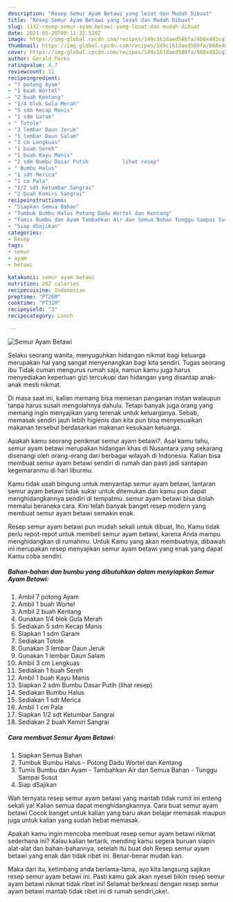 ```yaml
---
description: "Resep Semur Ayam Betawi yang lezat dan Mudah Dibuat"
title: "Resep Semur Ayam Betawi yang lezat dan Mudah Dibuat"
slug: 1132-resep-semur-ayam-betawi-yang-lezat-dan-mudah-dibuat
date: 2021-05-20T00:12:32.510Z
image: https://img-global.cpcdn.com/recipes/149c161daed580fa/680x482cq70/semur-ayam-betawi-foto-resep-utama.jpg
thumbnail: https://img-global.cpcdn.com/recipes/149c161daed580fa/680x482cq70/semur-ayam-betawi-foto-resep-utama.jpg
cover: https://img-global.cpcdn.com/recipes/149c161daed580fa/680x482cq70/semur-ayam-betawi-foto-resep-utama.jpg
author: Gerald Parks
ratingvalue: 4.7
reviewcount: 11
recipeingredient:
- "7 potong Ayam"
- "1 buah Wortel"
- "2 buah Kentang"
- "1/4 blok Gula Merah"
- "5 sdm Kecap Manis"
- "1 sdm Garam"
- " Totole"
- "3 lembar Daun Jeruk"
- "1 lembar Daun Salam"
- "3 cm Lengkuas"
- "1 buah Sereh"
- "1 buah Kayu Manis"
- "2 sdm Bumbu Dasar Putih           lihat resep"
- " Bumbu Halus"
- "1 sdt Merica"
- "1 cm Pala"
- "1/2 sdt Ketumbar Sangrai"
- "2 buah Kemiri Sangrai"
recipeinstructions:
- "Siapkan Semua Bahan"
- "Tumbuk Bumbu Halus Potong Dadu Wortel dan Kentang"
- "Tumis Bumbu dan Ayam Tambahkan Air dan Semua Bahan Tunggu Sampai Susut"
- "Siap dSajikan"
categories:
- Resep
tags:
- semur
- ayam
- betawi

katakunci: semur ayam betawi 
nutrition: 262 calories
recipecuisine: Indonesian
preptime: "PT26M"
cooktime: "PT31M"
recipeyield: "3"
recipecategory: Lunch

---
```



![Semur Ayam Betawi](https://img-global.cpcdn.com/recipes/149c161daed580fa/680x482cq70/semur-ayam-betawi-foto-resep-utama.jpg)

Selaku seorang wanita, menyuguhkan hidangan nikmat bagi keluarga merupakan hal yang sangat menyenangkan bagi kita sendiri. Tugas seorang ibu Tidak cuman mengurus rumah saja, namun kamu juga harus menyediakan keperluan gizi tercukupi dan hidangan yang disantap anak-anak mesti nikmat.

Di masa  saat ini, kalian memang bisa memesan panganan instan walaupun tanpa harus susah mengolahnya dahulu. Tetapi banyak juga orang yang memang ingin menyajikan yang terenak untuk keluarganya. Sebab, memasak sendiri jauh lebih higienis dan kita pun bisa menyesuaikan makanan tersebut berdasarkan makanan kesukaan keluarga. 



Apakah kamu seorang penikmat semur ayam betawi?. Asal kamu tahu, semur ayam betawi merupakan hidangan khas di Nusantara yang sekarang disenangi oleh orang-orang dari berbagai wilayah di Indonesia. Kalian bisa membuat semur ayam betawi sendiri di rumah dan pasti jadi santapan kegemaranmu di hari liburmu.

Kamu tidak usah bingung untuk menyantap semur ayam betawi, lantaran semur ayam betawi tidak sukar untuk ditemukan dan kamu pun dapat menghidangkannya sendiri di tempatmu. semur ayam betawi bisa diolah memalui beraneka cara. Kini telah banyak banget resep modern yang membuat semur ayam betawi semakin enak.

Resep semur ayam betawi pun mudah sekali untuk dibuat, lho. Kamu tidak perlu repot-repot untuk membeli semur ayam betawi, karena Anda mampu menghidangkan di rumahmu. Untuk Kamu yang akan membuatnya, dibawah ini merupakan resep menyajikan semur ayam betawi yang enak yang dapat Kamu coba sendiri.

<!--inarticleads1-->

##### Bahan-bahan dan bumbu yang dibutuhkan dalam menyiapkan Semur Ayam Betawi:

1. Ambil 7 potong Ayam
1. Ambil 1 buah Wortel
1. Ambil 2 buah Kentang
1. Gunakan 1/4 blok Gula Merah
1. Sediakan 5 sdm Kecap Manis
1. Siapkan 1 sdm Garam
1. Sediakan  Totole
1. Gunakan 3 lembar Daun Jeruk
1. Gunakan 1 lembar Daun Salam
1. Ambil 3 cm Lengkuas
1. Sediakan 1 buah Sereh
1. Ambil 1 buah Kayu Manis
1. Siapkan 2 sdm Bumbu Dasar Putih           (lihat resep)
1. Sediakan  Bumbu Halus
1. Sediakan 1 sdt Merica
1. Ambil 1 cm Pala
1. Siapkan 1/2 sdt Ketumbar Sangrai
1. Sediakan 2 buah Kemiri Sangrai




<!--inarticleads2-->

##### Cara membuat Semur Ayam Betawi:

1. Siapkan Semua Bahan
1. Tumbuk Bumbu Halus - Potong Dadu Wortel dan Kentang
1. Tumis Bumbu dan Ayam - Tambahkan Air dan Semua Bahan - Tunggu Sampai Susut
1. Siap dSajikan




Wah ternyata resep semur ayam betawi yang mantab tidak rumit ini enteng sekali ya! Kalian semua dapat menghidangkannya. Cara buat semur ayam betawi Cocok banget untuk kalian yang baru akan belajar memasak maupun juga untuk kalian yang sudah hebat memasak.

Apakah kamu ingin mencoba membuat resep semur ayam betawi nikmat sederhana ini? Kalau kalian tertarik, mending kamu segera buruan siapin alat-alat dan bahan-bahannya, setelah itu buat deh Resep semur ayam betawi yang enak dan tidak ribet ini. Benar-benar mudah kan. 

Maka dari itu, ketimbang anda berlama-lama, ayo kita langsung sajikan resep semur ayam betawi ini. Pasti kamu gak akan nyesel bikin resep semur ayam betawi nikmat tidak ribet ini! Selamat berkreasi dengan resep semur ayam betawi mantab tidak ribet ini di rumah sendiri,oke!.

